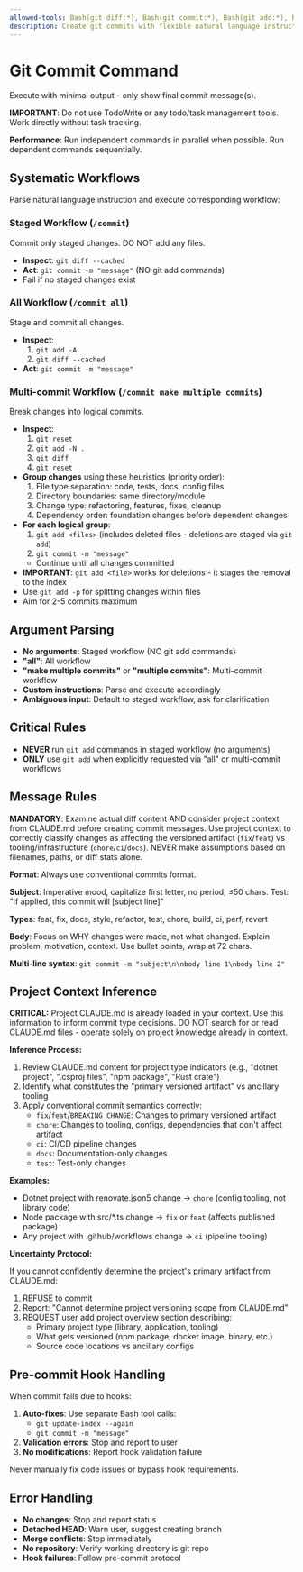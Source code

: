 ```yaml
---
allowed-tools: Bash(git diff:*), Bash(git commit:*), Bash(git add:*), Bash(git update-index:*), Bash(git reset:*)
description: Create git commits with flexible natural language instructions
---
```


# Git Commit Command

Execute with minimal output - only show final commit message(s).

**IMPORTANT**: Do not use TodoWrite or any todo/task management tools. Work directly without task
tracking.

**Performance**: Run independent commands in parallel when possible. Run dependent commands
sequentially.

## Systematic Workflows

Parse natural language instruction and execute corresponding workflow:

### Staged Workflow (`/commit`)

Commit only staged changes. DO NOT add any files.

- **Inspect**: `git diff --cached`
- **Act**: `git commit -m "message"` (NO git add commands)
- Fail if no staged changes exist

### All Workflow (`/commit all`)

Stage and commit all changes.

- **Inspect**:
  1. `git add -A`
  2. `git diff --cached`
- **Act**: `git commit -m "message"`

### Multi-commit Workflow (`/commit make multiple commits`)

Break changes into logical commits.

- **Inspect**:
  1. `git reset`
  2. `git add -N .`
  3. `git diff`
  4. `git reset`
- **Group changes** using these heuristics (priority order):
  1. File type separation: code, tests, docs, config files
  2. Directory boundaries: same directory/module
  3. Change type: refactoring, features, fixes, cleanup
  4. Dependency order: foundation changes before dependent changes
- **For each logical group**:
  1. `git add <files>` (includes deleted files - deletions are staged via `git add`)
  2. `git commit -m "message"`
  - Continue until all changes committed
- **IMPORTANT**: `git add <file>` works for deletions - it stages the removal to the index
- Use `git add -p` for splitting changes within files
- Aim for 2-5 commits maximum

## Argument Parsing

- **No arguments**: Staged workflow (NO git add commands)
- **"all"**: All workflow
- **"make multiple commits"** or **"multiple commits"**: Multi-commit workflow
- **Custom instructions**: Parse and execute accordingly
- **Ambiguous input**: Default to staged workflow, ask for clarification

## Critical Rules

- **NEVER** run `git add` commands in staged workflow (no arguments)
- **ONLY** use `git add` when explicitly requested via "all" or multi-commit workflows

## Message Rules

**MANDATORY**: Examine actual diff content AND consider project context from CLAUDE.md before
creating commit messages. Use project context to correctly classify changes as affecting the
versioned artifact (`fix`/`feat`) vs tooling/infrastructure (`chore`/`ci`/`docs`). NEVER make
assumptions based on filenames, paths, or diff stats alone.

**Format**: Always use conventional commits format.

**Subject**: Imperative mood, capitalize first letter, no period, ≤50 chars. Test: "If applied, this
commit will [subject line]"

**Types**: feat, fix, docs, style, refactor, test, chore, build, ci, perf, revert

**Body**: Focus on WHY changes were made, not what changed. Explain problem, motivation, context.
Use bullet points, wrap at 72 chars.

**Multi-line syntax**: `git commit -m "subject\n\nbody line 1\nbody line 2"`

## Project Context Inference

**CRITICAL:** Project CLAUDE.md is already loaded in your context. Use this information to inform
commit type decisions. DO NOT search for or read CLAUDE.md files - operate solely on project
knowledge already in context.

**Inference Process:**

1. Review CLAUDE.md content for project type indicators (e.g., "dotnet project", ".csproj files",
   "npm package", "Rust crate")
2. Identify what constitutes the "primary versioned artifact" vs ancillary tooling
3. Apply conventional commit semantics correctly:
   - `fix`/`feat`/`BREAKING CHANGE`: Changes to primary versioned artifact
   - `chore`: Changes to tooling, configs, dependencies that don't affect artifact
   - `ci`: CI/CD pipeline changes
   - `docs`: Documentation-only changes
   - `test`: Test-only changes

**Examples:**

- Dotnet project with renovate.json5 change → `chore` (config tooling, not library code)
- Node package with src/*.ts change → `fix` or `feat` (affects published package)
- Any project with .github/workflows change → `ci` (pipeline tooling)

**Uncertainty Protocol:**

If you cannot confidently determine the project's primary artifact from CLAUDE.md:

1. REFUSE to commit
2. Report: "Cannot determine project versioning scope from CLAUDE.md"
3. REQUEST user add project overview section describing:
   - Primary project type (library, application, tooling)
   - What gets versioned (npm package, docker image, binary, etc.)
   - Source code locations vs ancillary configs

## Pre-commit Hook Handling

When commit fails due to hooks:

1. **Auto-fixes**: Use separate Bash tool calls:
   - `git update-index --again`
   - `git commit -m "message"`
2. **Validation errors**: Stop and report to user
3. **No modifications**: Report hook validation failure

Never manually fix code issues or bypass hook requirements.

## Error Handling

- **No changes**: Stop and report status
- **Detached HEAD**: Warn user, suggest creating branch
- **Merge conflicts**: Stop immediately
- **No repository**: Verify working directory is git repo
- **Hook failures**: Follow pre-commit protocol
